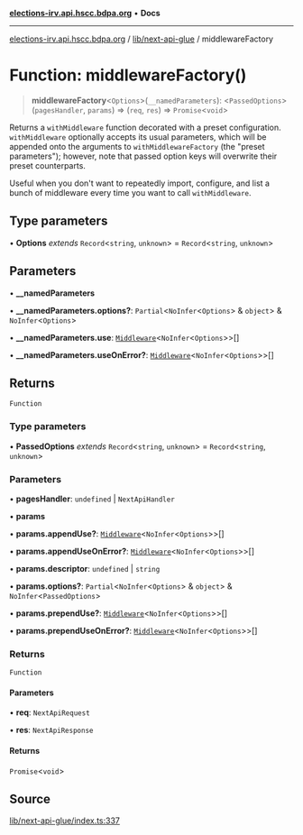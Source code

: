 [**elections-irv.api.hscc.bdpa.org**](../../../README.md) • **Docs**

***

[elections-irv.api.hscc.bdpa.org](../../../README.md) / [lib/next-api-glue](../README.md) / middlewareFactory

# Function: middlewareFactory()

> **middlewareFactory**\<`Options`\>(`__namedParameters`): \<`PassedOptions`\>(`pagesHandler`, `params`) => (`req`, `res`) => `Promise`\<`void`\>

Returns a `withMiddleware` function decorated with a preset configuration.
`withMiddleware` optionally accepts its usual parameters, which will be
appended onto the arguments to `withMiddlewareFactory` (the "preset
parameters"); however, note that passed option keys will overwrite their
preset counterparts.

Useful when you don't want to repeatedly import, configure, and list a bunch
of middleware every time you want to call `withMiddleware`.

## Type parameters

• **Options** *extends* `Record`\<`string`, `unknown`\> = `Record`\<`string`, `unknown`\>

## Parameters

• **\_\_namedParameters**

• **\_\_namedParameters.options?**: `Partial`\<`NoInfer`\<`Options`\> & `object`\> & `NoInfer`\<`Options`\>

• **\_\_namedParameters.use**: [`Middleware`](../type-aliases/Middleware.md)\<`NoInfer`\<`Options`\>\>[]

• **\_\_namedParameters.useOnError?**: [`Middleware`](../type-aliases/Middleware.md)\<`NoInfer`\<`Options`\>\>[]

## Returns

`Function`

### Type parameters

• **PassedOptions** *extends* `Record`\<`string`, `unknown`\> = `Record`\<`string`, `unknown`\>

### Parameters

• **pagesHandler**: `undefined` \| `NextApiHandler`

• **params**

• **params.appendUse?**: [`Middleware`](../type-aliases/Middleware.md)\<`NoInfer`\<`Options`\>\>[]

• **params.appendUseOnError?**: [`Middleware`](../type-aliases/Middleware.md)\<`NoInfer`\<`Options`\>\>[]

• **params.descriptor**: `undefined` \| `string`

• **params.options?**: `Partial`\<`NoInfer`\<`Options`\> & `object`\> & `NoInfer`\<`PassedOptions`\>

• **params.prependUse?**: [`Middleware`](../type-aliases/Middleware.md)\<`NoInfer`\<`Options`\>\>[]

• **params.prependUseOnError?**: [`Middleware`](../type-aliases/Middleware.md)\<`NoInfer`\<`Options`\>\>[]

### Returns

`Function`

#### Parameters

• **req**: `NextApiRequest`

• **res**: `NextApiResponse`

#### Returns

`Promise`\<`void`\>

## Source

[lib/next-api-glue/index.ts:337](https://github.com/Xunnamius/elections_irv.api.hscc.bdpa.org/blob/c917ea60595d63d322e4038beb12d08f7d64cdd2/lib/next-api-glue/index.ts#L337)
